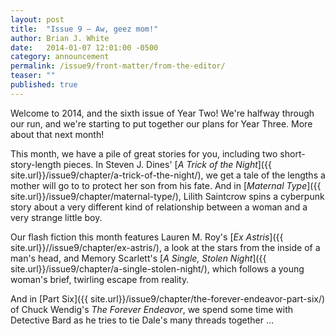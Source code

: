 ```yaml
---
layout: post
title:  "Issue 9 — Aw, geez mom!"
author: Brian J. White
date:   2014-01-07 12:01:00 -0500
category: announcement
permalink: /issue9/front-matter/from-the-editor/
teaser: ""
published: true
---
```


Welcome to 2014, and the sixth issue of Year Two! We're halfway through our run, and we're starting to put together our plans for Year Three. More about that next month!

This month, we have a pile of great stories for you, including two short-story-length pieces. In Steven J. Dines' [_A Trick of the Night_]({{ site.url}}/issue9/chapter/a-trick-of-the-night/), we get a tale of the lengths a mother will go to to protect her son from his fate. And in [_Maternal Type_]({{ site.url}}/issue9/chapter/maternal-type/), Lilith Saintcrow spins a cyberpunk story about a very different kind of relationship between a woman and a very strange little boy.

Our flash fiction this month features Lauren M. Roy's [_Ex Astris_]({{ site.url}}//issue9/chapter/ex-astris/), a look at the stars from the inside of a man's head, and Memory Scarlett's [_A Single, Stolen Night_]({{ site.url}}/issue9/chapter/a-single-stolen-night/), which follows a young woman's brief, twirling escape from reality.

And in [Part Six]({{ site.url}}/issue9/chapter/the-forever-endeavor-part-six/) of Chuck Wendig's _The Forever Endeavor_, we spend some time with Detective Bard as he tries to tie Dale's many threads together …
